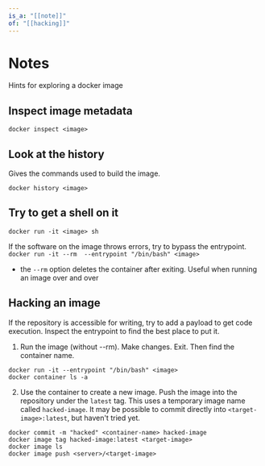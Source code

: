 ```yaml
---
is_a: "[[note]]"
of: "[[hacking]]"
---
```

# Notes
Hints for exploring a docker image

## Inspect image metadata
```docker inspect <image>```

## Look at the history
Gives the commands used to build the image.

```docker history <image>```

## Try to get a shell on it
```docker run -it <image> sh```

If the software on the image throws errors, try to bypass the entrypoint.
```docker run -it --rm  --entrypoint "/bin/bash" <image>```
* the ```--rm``` option deletes the container after exiting. Useful when running an image over and over

## Hacking an image
If the repository is accessible for writing, try to add a payload to get code execution. Inspect the entrypoint to find the best place to put it.

1) Run the image (without --rm). Make changes. Exit. Then find the container name.

```
docker run -it --entrypoint "/bin/bash" <image>
docker container ls -a
```

2) Use the container to create a new image. Push the image into the repository under the ```latest``` tag. This uses a temporary image name called ```hacked-image```. It may be possible to commit directly into ```<target-image>:latest```, but haven't tried yet.

```
docker commit -m "hacked" <container-name> hacked-image
docker image tag hacked-image:latest <target-image>
docker image ls
docker image push <server>/<target-image>
```
